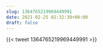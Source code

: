 ```yaml
---
slug: 1364765219969449991
date: 2021-02-25 02:32:39+00:00
draft: false
---
```


{{< tweet 1364765219969449991 >}}

